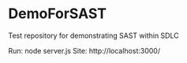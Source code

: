 # DemoForSAST
Test repository for demonstrating SAST within SDLC

Run: node server.js
Site: http://localhost:3000/